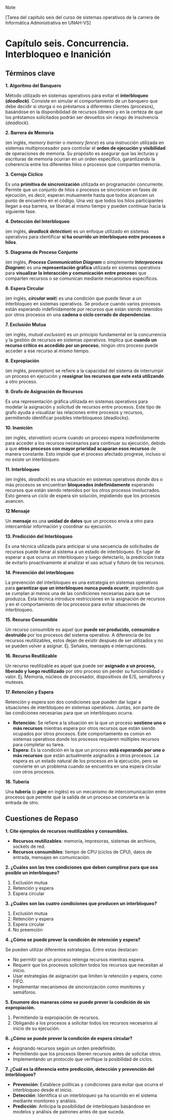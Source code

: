 >[!NOTE]
>[Tarea del capítulo seis del curso de sistemas operativos de la carrera de Informática Administrativa en UNAH-VS]

# Capítulo seis. Concurrencia. Interbloqueo e Inanición
## Términos clave

**1. Algoritmo del Banquero**

Método utilizado en sistemas operativos para evitar el **interbloqueo (*deadlock*)**. Consiste en simular el comportamiento de un banquero que debe decidir si otorga o no préstamos a diferentes clientes (procesos), basándose en la disponibilidad de recursos (dinero) y en la certeza de que los préstamos solicitados podrán ser devueltos sin riesgo de insolvencia (*deadlock*).

**2. Barrera de Memoria**

(en inglés, *memory barrier* o *memory fence*) es una instrucción utilizada en sistemas multiprocesador para controlar el **orden de ejecución y visibilidad** de operaciones de memoria. Su propósito es asegurar que las lecturas y escrituras de memoria ocurran en un orden específico, garantizando la coherencia entre los diferentes hilos o procesos que comparten memoria.

**3. Cerrojo Cíclico**

Es una **primitiva de sincronización** utilizada en programación concurrente. Permite que un conjunto de hilos o procesos se sincronicen en fases de ejecución, es decir, esperan mutuamente hasta que todos alcancen un punto de encuentro en el código. Una vez que todos los hilos participantes llegan a esa barrera, se liberan al mismo tiempo y pueden continuar hacia la siguiente fase.

**4. Detección del Interbloqueo**

(en inglés, ***deadlock detection***) es un enfoque utilizado en sistemas operativos para identificar **si ha ocurrido un interbloqueo entre procesos o hilos**.

**5. Diagrama de Proceso Conjunto**

(en inglés, ***Process Communication Diagram*** o simplemente ***Interprocess Diagram***) es una **representación gráfica** utilizada en sistemas operativos para **visualizar la interacción y comunicación entre proceso**s que comparten recursos o se comunican mediante mecanismos específicos.

**6. Espera Circular**

(en inglés, ***circular wait***) es una condición que puede llevar a un interbloqueo en sistemas operativos. Se produce cuando varios procesos están esperando indefinidamente por recursos que están siendo retenidos por otros procesos en una **cadena o ciclo cerrado de dependencias**.

**7. Exclusión Mutua**

(en inglés, *mutual exclusion*) es un principio fundamental en la concurrencia y la gestión de recursos en sistemas operativos. Implica que **cuando un recurso crítico es accedido por un proceso**, ningún otro proceso puede acceder a ese recurso al mismo tiempo.

**8. Expropiación**

(en inglés, *preemption*) se refiere a la capacidad del sistema de interrumpir un proceso en ejecución y **reasignar los recursos que este está utilizando** a otro proceso.

**9. Grafo de Asignación de Recursos**

Es una representación gráfica utilizada en sistemas operativos para modelar la asignación y solicitud de recursos entre procesos. Este tipo de grafo ayuda a visualizar las relaciones entre procesos y recursos, permitiendo identificar posibles interbloqueos (deadlocks).

**10. Inanición**

(en inglés, *starvation*) ocurre cuando un proceso espera indefinidamente para acceder a los recursos necesarios para continuar su ejecución, debido a que **otros procesos con mayor prioridad acaparan esos recursos** de manera constante. Esto impide que el proceso afectado progrese, incluso si no existe un interbloqueo.

**11. Interbloqueo**

(en inglés, *deadlock*) es una situación en sistemas operativos donde dos o más procesos se encuentran **bloqueados indefinidamente** esperando recursos que están siendo retenidos por los otros procesos involucrados. Esto genera un ciclo de espera sin solución, impidiendo que los procesos avancen.

**12 Mensaje**

Un **mensaje** es una **unidad de datos** que un proceso envía a otro para intercambiar información y coordinar su ejecución.

**13. Predicción del Interbloqueo**

Es una técnica utilizada para anticipar si una secuencia de solicitudes de recursos puede llevar al sistema a un estado de interbloqueo. En lugar de esperar a que ocurra un interbloqueo y luego detectarlo, la predicción trata de evitarlo proactivamente al analizar el uso actual y futuro de los recursos.

**14. Prevención del interbloqueo**

La prevención del interbloqueo es una estrategia en sistemas operativos para **garantizar que un interbloqueo nunca pueda ocurrir**, impidiendo que se cumplan al menos una de las condiciones necesarias para que se produzca. Esta técnica introduce restricciones en la asignación de recursos y en el comportamiento de los procesos para evitar situaciones de interbloqueo.

**15. Recurso Consumible**

Un recurso consumible es aquel que **puede ser producido, consumido o destruido** por los procesos del sistema operativo. A diferencia de los recursos reutilizables, estos dejan de existir después de ser utilizados y no se pueden volver a asignar. Ej. Señales, mensajes e interrupciones.

**16. Recurso Reutilizable**

Un recurso reutilizable es aquel que puede ser **asignado a un proceso, liberado y luego reutilizado** por otro proceso sin perder su funcionalidad o valor. Ej. Memoria, núcleos de procesador, dispositivos de E/S, semáforos y mutexes.

**17. Retención y Espera**

Retención y espera son dos condiciones que pueden dar lugar a situaciones de interbloqueo en sistemas operativos. Juntas, son parte de las condiciones necesarias para que un interbloqueo ocurra.
- **Retención:**
Se refiere a la situación en la que un proceso **sostiene uno o más recursos** mientras espera por otros recursos que están siendo ocupados por otros procesos. Este comportamiento es común en sistemas operativos donde los procesos requieren múltiples recursos para completar su tarea.
- **Espera:**
Es la condición en la que un proceso **está esperando por uno o más recursos** que están actualmente asignados a otros procesos. La espera es un estado natural de los procesos en la ejecución, pero se convierte en un problema cuando se encuentra en una espera circular con otros procesos.

**18. Tubería**

Una **tubería** (o ***pipe*** en inglés) es un mecanismo de intercomunicación entre procesos que permite que la salida de un proceso se convierta en la entrada de otro.

## Cuestiones de Repaso

**1. Cite ejemplos de recursos reutilizables y consumibles.**

- **Recursos reutilizables**: memoria, impresoras, sistemas de archivos, sockets de red.
- **Recursos consumibles**: tiempo de CPU (ciclos de CPU), datos de entrada, mensajes en comunicación.

**2. ¿Cuáles son las tres condiciones que deben cumplirse para que sea posible un interbloqueo?**

1. Exclusión mutua
2. Retención y espera
3. Espera circular

**3. ¿Cuáles son las cuatro condiciones que producen un interbloqueo?**

1.	Exclusión mutua
2.	Retención y espera
3.	Espera circular
4.	No preemción

**4. ¿Cómo se puede prever la condición de retención y espera?**

Se pueden utilizar diferentes estrategias. Entre estas destacan:

- No permitir que un proceso retenga recursos mientras espera.
- Requerir que los procesos soliciten todos los recursos que necesitan al inicio.
- Usar estrategias de asignación que limiten la retención y espera, como FIFO.
- Implementar mecanismos de sincronización como monitores y semáforos.

**5. Enumere dos maneras cómo se puede prever la condición de sin expropiación.**

1. Permitiendo la expropiación de recursos.
2. Obligando a los procesos a solicitar todos los recursos necesarios al inicio de su ejecución.

**6. ¿Cómo se puede prever la condición de espera circular?**

- Asignando recursos según un orden predefinido.
- Permitiendo que los procesos liberen recursos antes de solicitar otros.
- Implementando un protocolo que verifique la posibilidad de ciclos.

**7. ¿Cuál es la diferencia entre predicción, detección y prevención del interbloqueo?**

- **Prevención**: Establece políticas y condiciones para evitar que ocurra el interbloqueo desde el inicio.
- **Detección**: Identifica si un interbloqueo ya ha ocurrido en el sistema mediante monitoreo y análisis.
- **Predicción**: Anticipa la posibilidad de interbloqueo basándose en modelos y análisis de patrones antes de que suceda.

